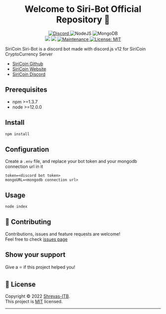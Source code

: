 <h1 align="center">Welcome to Siri-Bot Official Repository 👋</h1>
<p align ="center">
    <a href="https://discord.gg/FcczUFeuAx">
        <img alt="Discord" src="https://img.shields.io/discord/878706742177988608.svg?label=&logo=discord&style=for-the-badge&logoColor=ffffff&color=7389D8&labelColor=6A7EC2"/>
    </a>
    <img alt="NodeJS" src="https://img.shields.io/badge/node.js%20-%2343853D.svg?&style=for-the-badge&logo=node.js&logoColor=white"/>
    <img alt="MongoDB" src ="https://img.shields.io/badge/MongoDB-%234ea94b.svg?&style=for-the-badge&logo=mongodb&logoColor=white"/>
    <br>
    <img src="https://img.shields.io/badge/npm-%3E%3D1.3.7-blue.svg" />
    <img src="https://img.shields.io/badge/node-%3E%3D12.0.0-blue.svg" />
    <a href="https://github.com/Bilaboz/duino-stats/graphs/commit-activity" >
        <img alt="Maintenance" src="https://img.shields.io/badge/Maintained%3F-yes-green.svg" />
    </a>
    <a href="https://github.com/Bilaboz/duino-stats/blob/main/LICENSE" target="_blank">
        <img alt="License: MIT" src="https://img.shields.io/github/license/Bilaboz/duino-stats" />
    </a>
</p>

SiriCoin Siri-Bot is a discord bot made with discord.js v12 for SiriCoin CryptoCurrency Server
  * [SiriCoin Github](https://github.com/siricoin-project)
  * [SiriCoin Website](https://duinocoin.com) 
  * [SiriCoin Discord](https://discord.gg/FcczUFeuAx) 

## Prerequisites

- npm >=1.3.7
- node >=12.0.0

## Install

```sh
npm install
```
## Configuration

Create a `.env` file, and replace your bot token and your mongodb connection url in it

```
token=<discord bot token>
mongoURL=<mongodb connection url>
```

## Usage

```sh
node index
```

## 🤝 Contributing

Contributions, issues and feature requests are welcome!<br />Feel free to check [issues page](https://github.com/Bilaboz/duino-stats/issues)

## Show your support

Give a ⭐️ if this project helped you!

## 📝 License

Copyright © 2022 [Shreyas-ITB](https://github.com/Shreyas-ITB).<br />
This project is [MIT](https://github.com/Shreyas-ITB/Siri-Bot/blob/main/LICENSE) licensed.

***
